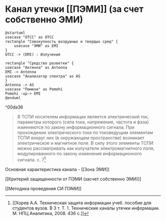 # Канал утечки [[ПЭМИ]] (за счет собственно ЭМИ)
```plantuml
@startuml
usecase "ОТСС" as OTCC
rectangle "Совокупность воздушных и твердых сред" {
    usecase "ЭМИ" as EMI
}
OTCC -> (EMI) : Излучение

rectangle "Средство разветки" {
usecase "Антенна" as Antenna
EMI -> Antenna
usecase "Анализатор спектра" as AS
}
Antenna -> AS
usecase "Помехи" as Pomehi
Pomehi -up-> EMI
@enduml
```

^00da36

>В ТСПИ носителем информации является электрический ток, параметры которого (сила тока, напряжение, частота и фаза) изменяются по закону информационного сигнала. При прохождении электрического тока по токоведущим элементам ТСПИ вокруг них (в окружающем пространстве) возникает электрическое и магнитное поле. В силу этого элементы ТСПИ можно рассматривать как излучатели электромагнитного поля, модулированного по закону изменения информационного сигнала.
с. 7[^1]

Основная характеристика канала - [[Зона ЭМИ]]

[[Критерий защищенности от ПЭМИ (засчет собственно ЭМИ)]]

[[Методика проведения СИ ПЭМИ]]


[^1]:[[Хорев А.А. Техническая защита информации учеб. пособие для студентов вузов. В 3 т. Т. 1. Технические каналы утечки информации. М. НПЦ Аналитика, 2008. 436 с.]]
